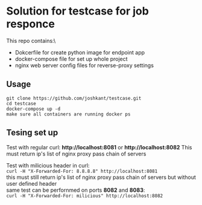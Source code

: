 # Solution for testcase for job responce
This repo contains:\
- Dokcerfile for create python image for endpoint app
- docker-compose file for set up whole project
- nginx web server config files for reverse-proxy settings 

## Usage
```
git clone https://github.com/joshkant/testcase.git
cd testcase 
docker-compose up -d 
make sure all containers are running docker ps
```

## Tesing set up
Test with regular curl: **http://localhost:8081** or **http://localhost:8082** 
This must return ip's list of nginx proxy pass chain of servers


Test with milicious header in curl: <br>
```curl -H "X-Forwarded-For: 8.8.8.8" http://localhost:8081``` <br>
this must still return ip's list of nginx proxy pass chain of servers but without user defined header <br>
same test can be perfornmed on ports **8082** and **8083**:  <br>
```curl -H "X-Forwarded-For: milicious" http://localhost:8082``` <br>



